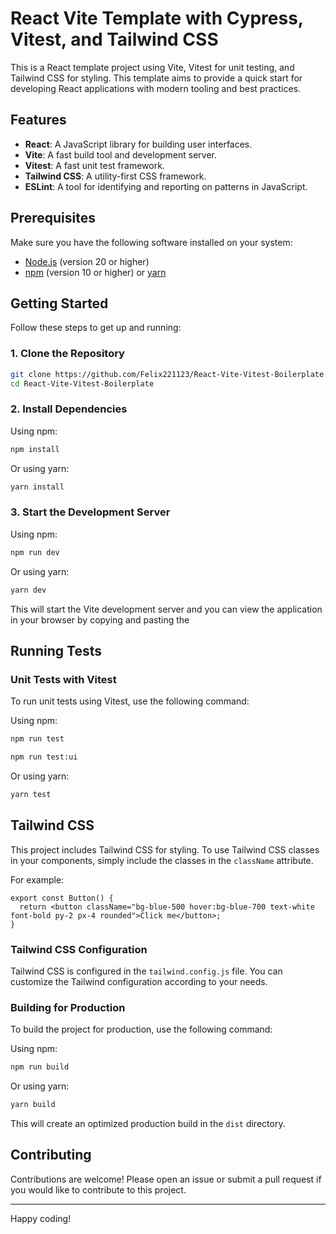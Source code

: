# React Vite Template with Cypress, Vitest, and Tailwind CSS

This is a React template project using Vite, Vitest for unit testing, and Tailwind CSS for styling. This template aims to provide a quick start for developing React applications with modern tooling and best practices.

## Features

- **React**: A JavaScript library for building user interfaces.
- **Vite**: A fast build tool and development server.
- **Vitest**: A fast unit test framework.
- **Tailwind CSS**: A utility-first CSS framework.
- **ESLint**: A tool for identifying and reporting on patterns in JavaScript.

## Prerequisites

Make sure you have the following software installed on your system:

- [Node.js](https://nodejs.org/) (version 20 or higher)
- [npm](https://www.npmjs.com/) (version 10 or higher) or [yarn](https://yarnpkg.com/)

## Getting Started

Follow these steps to get up and running:

### 1. Clone the Repository

```sh
git clone https://github.com/Felix221123/React-Vite-Vitest-Boilerplate.git
cd React-Vite-Vitest-Boilerplate
```

### 2. Install Dependencies

Using npm:

```sh
npm install
```

Or using yarn:

```sh
yarn install
```

### 3. Start the Development Server

Using npm:

```sh
npm run dev
```

Or using yarn:

```sh
yarn dev
```

This will start the Vite development server and you can view the application in your browser by copying and pasting the 

## Running Tests

### Unit Tests with Vitest

To run unit tests using Vitest, use the following command:

Using npm:

```sh
npm run test
```

```sh
npm run test:ui
```

Or using yarn:

```sh
yarn test
```

## Tailwind CSS

This project includes Tailwind CSS for styling. To use Tailwind CSS classes in your components, simply include the classes in the `className` attribute.

For example:

```tsx
export const Button() {
  return <button className="bg-blue-500 hover:bg-blue-700 text-white font-bold py-2 px-4 rounded">Click me</button>;
}
```

### Tailwind CSS Configuration

Tailwind CSS is configured in the `tailwind.config.js` file. You can customize the Tailwind configuration according to your needs.

### Building for Production

To build the project for production, use the following command:

Using npm:

```sh
npm run build
```

Or using yarn:

```sh
yarn build
```

This will create an optimized production build in the `dist` directory.


## Contributing

Contributions are welcome! Please open an issue or submit a pull request if you would like to contribute to this project.

---

Happy coding!


